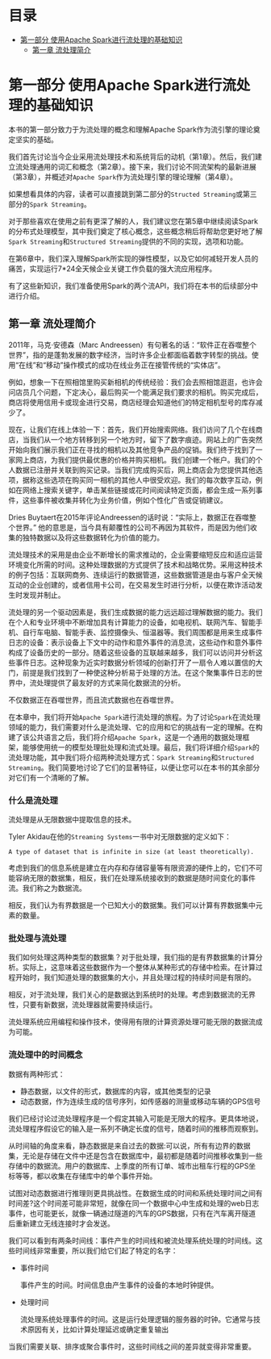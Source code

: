 # 目录

- [第一部分 使用Apache Spark进行流处理的基础知识](#part-1)
    - [第一章 流处理简介](chapter-1)


# <span id="part-1">第一部分 使用Apache Spark进行流处理的基础知识</span>

本书的第一部分致力于为流处理的概念和理解Apache Spark作为流引擎的理论奠定坚实的基础。

我们首先讨论当今企业采用流处理技术和系统背后的动机（第1章）。然后，我们建立流处理通用的词汇和概念（第2章）。接下来，我们讨论不同流架构的最新进展（第3章），并概述对`Apache Spark`作为流处理引擎的理论理解（第4章）。

如果想看具体的内容，读者可以直接跳到第二部分的`Structed Streaming`或第三部分的`Spark Streaming`。

对于那些喜欢在使用之前有更深了解的人，我们建议您在第5章中继续阅读Spark的分布式处理模型，其中我们奠定了核心概念，这些概念稍后将帮助您更好地了解`Spark Streaming`和`Structured Streaming`提供的不同的实现，选项和功能。

在第6章中，我们深入理解Spark所实现的弹性模型，以及它如何减轻开发人员的痛苦，实现运行7*24全天候企业关键工作负载的强大流应用程序。

有了这些新知识，我们准备使用Spark的两个流API，我们将在本书的后续部分中进行介绍。

<div STYLE ="page-break-after：always;"> </div>

## <span id="chapter-1">第一章 流处理简介</span>

2011年，马克·安德森（Marc Andreessen）有句著名的话：“软件正在吞噬整个世界”，指的是蓬勃发展的数字经济，当时许多企业都面临着数字转型的挑战。使用“在线”和“移动”操作模式的成功在线业务正在接管传统的“实体店”。

例如，想象一下在照相馆里购买新相机的传统经验：我们会去照相馆逛逛，也许会问店员几个问题，下定决心，最后购买一个能满足我们要求的相机。购买完成后，商店将使用信用卡或现金进行交易，商店经理会知道他们的特定相机型号的库存减少了。

现在，让我们在线上体验一下：首先，我们开始搜索网络。我们访问了几个在线商店，当我们从一个地方转移到另一个地方时，留下了数字痕迹。网站上的广告突然开始向我们展示我们正在寻找的相机以及其他竞争产品的促销。我们终于找到了一家网上商店，为我们提供最优惠的价格并购买相机。我们创建一个帐户。我们的个人数据已注册并关联到购买记录。当我们完成购买后，网上商店会为您提供其他选项，据称这些选项在购买同一相机的其他人中很受欢迎。我们的每次数字互动，例如在网络上搜索关键字，单击某些链接或花时间阅读特定页面，都会生成一系列事件，这些事件被收集并转化为业务价值，例如个性化广告或促销建议。

Dries Buytaert在2015年评论Andreessen的话时说：“实际上，数据正在吞噬整个世界。” 他的意思是，当今具有颠覆性的公司不再因为其软件，而是因为他们收集的独特数据以及将这些数据转化为价值的能力。

流处理技术的采用是由企业不断增长的需求推动的，企业需要缩短反应和适应运营环境变化所需的时间。这种处理数据的方式提供了技术和战略优势。采用这种技术的例子包括：互联网商务、连续运行的数据管道，这些数据管道是由与客户全天候互动的企业创建的，或者信用卡公司，在交易发生时进行分析，以便在欺诈活动发生时发现并制止。

流处理的另一个驱动因素是，我们生成数据的能力远远超过理解数据的能力。我们在个人和专业环境中不断增加具有计算能力的设备，如电视机、联网汽车、智能手机、自行车电脑、智能手表、监控摄像头、恒温器等。我们周围都是用来生成事件日志的设备：表示设备上下文中的动作和意外事件的消息流，这些动作和意外事件构成了设备历史的一部分。随着这些设备的互联越来越多，我们可以访问并分析这些事件日志。这种现象为近实时数据分析领域的创新打开了一扇令人难以置信的大门，前提是我们找到了一种使这种分析易于处理的方法。在这个聚集事件日志的世界中，流处理提供了最友好的方式来简化数据流的分析。

不仅数据正在吞噬世界，而且流式数据也在吞噬世界。

在本章中，我们将开始`Apache Spark`进行流处理的旅程。为了讨论`Spark`在流处理领域的能力，我们需要对什么是流处理、它的应用和它的挑战有一定的理解。在构建了该公共语言之后，我们将介绍`Apache Spark`，这是一个通用的数据处理框架，能够使用统一的模型处理批处理和流式处理。最后，我们将详细介绍`Spark`的流处理功能，其中我们将介绍两种流处理方式：`Spark Streaming`和`Structured Streaming`。我们简要地讨论了它们的显著特征，以便让您可以在本书的其余部分对它们有一个清晰的了解。

### 什么是流处理

流处理是从无限数据中提取信息的技术。

Tyler Akidau在他的`Streaming Systems`一书中对无限数据的定义如下：

`A type of dataset that is infinite in size (at least theoretically).`

考虑到我们的信息系统是建立在内存和存储容量等有限资源的硬件上的，它们不可能容纳无限的数据集，相反，我们在处理系统接收到的数据是随时间变化的事件流。我们称之为数据流。

相反，我们认为有界数据是一个已知大小的数据集。我们可以计算有界数据集中元素的数量。

### 批处理与流处理

我们如何处理这两种类型的数据集？对于批处理，我们指的是有界数据集的计算分析。实际上，这意味着这些数据作为一个整体从某种形式的存储中检索。在计算过程开始时，我们知道处理的数据集的大小，并且处理过程的持续时间是有限的。

相反，对于流处理，我们关心的是数据达到系统时的处理。考虑到数据流的无界性，只要有新数据，流处理器就需要持续运行。

流处理系统应用编程和操作技术，使得用有限的计算资源处理可能无限的数据流成为可能。

### 流处理中的时间概念

数据有两种形式：

- 静态数据，以文件的形式，数据库的内容，或其他类型的记录
- 动态数据，作为连续生成的信号序列，如传感器的测量或移动车辆的GPS信号

我们已经讨论过流处理程序是一个假定其输入可能是无限大的程序。更具体地说，流处理程序假设它的输入是一系列不确定长度的信号，随着时间的推移而观察到。

从时间轴的角度来看，静态数据是来自过去的数据:可以说，所有有边界的数据集，无论是存储在文件中还是包含在数据库中，最初都是随着时间推移收集到一些存储中的数据流。用户的数据库、上季度的所有订单、城市出租车行程的GPS坐标等等，都以收集在存储库中的单个事件开始。

试图对动态数据进行推理则更具挑战性。在数据生成的时间和系统处理时间之间有时间差?这个时间差可能非常短，就像在同一个数据中心中生成和处理的web日志事件，也可能更长，就像一辆通过隧道的汽车的GPS数据，只有在汽车离开隧道后重新建立无线连接时才会发送。

我们可以看到有两条时间线：事件产生的时间线和被流处理系统处理的时间线。这些时间线非常重要，所以我们给它们起了特定的名字：

- 事件时间

    事件产生的时间。时间信息由产生事件的设备的本地时钟提供。

- 处理时间

    流处理系统处理事件的时间。这是运行处理逻辑的服务器的时钟。它通常与技术原因有关，比如计算处理延迟或确定重复输出

当我们需要关联、排序或聚合事件时，这些时间线之间的差异就变得非常重要。

<div STYLE ="page-break-after：always;"> </div>